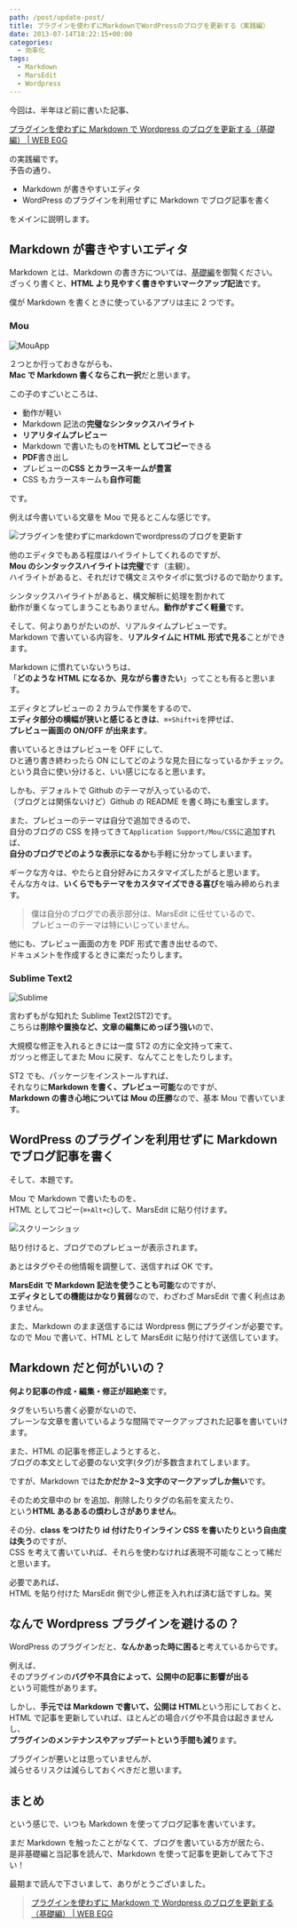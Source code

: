 ```yaml
---
path: /post/update-post/
title: プラグインを使わずにMarkdownでWordPressのブログを更新する（実践編）
date: 2013-07-14T18:22:15+00:00
categories:
  - 効率化
tags:
  - Markdown
  - MarsEdit
  - Wordpress
---
```


今回は、半年ほど前に書いた記事、

[プラグインを使わずに Markdown で Wordpress のブログを更新する（基礎編） \| WEB EGG](/post/write-post-with-markdown-without-plugin-beginner/)

の実践編です。  
予告の通り、

- Markdown が書きやすいエディタ
- WordPress のプラグインを利用せずに Markdown でブログ記事を書く

をメインに説明します。

<!--more-->

## Markdown が書きやすいエディタ

Markdown とは、Markdown の書き方については、[基礎編](/post/write-post-with-markdown-without-plugin-beginner/)を御覧ください。  
ざっくり書くと、**HTML より見やすく書きやすいマークアップ記法**です。

僕が Markdown を書くときに使っているアプリは主に 2 つです。

### Mou

![MouApp](./MouApp.png)

２つとか行っておきながらも、  
**Mac で Markdown 書くならこれ一択**だと思います。

この子のすごいところは、

- 動作が軽い
- Markdown 記法の**完璧なシンタックスハイライト**
- **リアリタイムプレビュー**
- Markdown で書いたものを**HTML としてコピー**できる
- **PDF**書き出し
- プレビューの**CSS とカラースキームが豊富**
- CSS もカラースキームも**自作可能**

です。

例えば今書いている文章を Mou で見るとこんな感じです。

![プラグインを使わずにmarkdownでwordpressのブログを更新す](./9862465f269e9a789b7039573acd90ab.png)

他のエディタでもある程度はハイライトしてくれるのですが、  
**Mou のシンタックスハイライトは完璧**です（主観）。  
ハイライトがあると、それだけで構文ミスやタイポに気づけるので助かります。

シンタックスハイライトがあると、構文解析に処理を割かれて  
動作が重くなってしまうこともありません。**動作がすごく軽量**です。

そして、何よりありがたいのが、リアルタイムプレビューです。  
Markdown で書いている内容を、**リアルタイムに HTML 形式で見る**ことができます。

Markdown に慣れていないうちは、  
「**どのような HTML になるか、見ながら書きたい**」ってことも有ると思います。

エディタとプレビューの 2 カラムで作業をするので、  
**エディタ部分の横幅が狭いと感じるときは**、`⌘+Shift+i`を押せば、  
**プレビュー画面の ON/OFF が出来ます**。

書いているときはプレビューを OFF にして、  
ひと通り書き終わったら ON にしてどのような見た目になっているかチェック。  
という具合に使い分けると、いい感じになると思います。

しかも、デフォルトで Github のテーマが入っているので、  
（ブログとは関係ないけど）Github の README を書く時にも重宝します。

また、プレビューのテーマは自分で追加できるので、  
自分のブログの CSS を持ってきて`Application Support/Mou/CSS`に追加すれば、  
**自分のブログでどのような表示になるか**も手軽に分かってしまいます。

ギークな方々は、やたらと自分好みにカスタマイズしたがると思います。  
そんな方々は、**いくらでもテーマをカスタマイズできる喜び**を噛み締められます。

> 僕は自分のブログでの表示部分は、MarsEdit に任せているので、  
> プレビューのテーマは特にいじっていません。

他にも、プレビュー画面の方を PDF 形式で書き出せるので、  
ドキュメントを作成するときに楽だったりします。

### Sublime Text2

![Sublime](./sublime.png)

言わずもがな知れた Sublime Text2(ST2)です。  
こちらは**削除や置換など、文章の編集にめっぽう強い**ので、

大規模な修正を入れるときには一度 ST2 の方に全文持って来て、  
ガツっと修正してまた Mou に戻す、なんてことをしたりします。

ST2 でも、パッケージをインストールすれば、  
それなりに**Markdown を書く、プレビュー可能**なのですが、  
**Markdown の書き心地については Mou の圧勝**なので、基本 Mou で書いています。

## WordPress のプラグインを利用せずに Markdown でブログ記事を書く

そして、本題です。

Mou で Markdown で書いたものを、  
HTML としてコピー(`⌘+Alt+c`)して、MarsEdit に貼り付けます。

![スクリーンショッ](./11f4946e5875d625bf0b353a51072d94.png)

貼り付けると、ブログでのプレビューが表示されます。

あとはタグやその他情報を調整して、送信すれば OK です。

**MarsEdit で Markdown 記法を使うことも可能**なのですが、  
**エディタとしての機能はかなり貧弱**なので、わざわざ MarsEdit で書く利点はありません。

また、Markdown のまま送信するには Wordpress 側にプラグインが必要です。 なので Mou で書いて、HTML として MarsEdit に貼り付けて送信しています。

## Markdown だと何がいいの？

**何より記事の作成・編集・修正が超絶楽**です。

タグをいちいち書く必要がないので、  
プレーンな文章を書いているような間隔でマークアップされた記事を書いていけます。

また、HTML の記事を修正しようとすると、  
ブログの本文として必要のない文字(タグ)が多数含まれてしまいます。

ですが、Markdown では**たかだか 2~3 文字のマークアップしか無い**です。

そのため文章中の br を追加、削除したりタグの名前を変えたり、  
という**HTML あるあるの煩わしさがありません**。

その分、**class をつけたり id 付けたりインライン CSS を書いたりという自由度は失う**のですが、  
CSS を考えて書いていれば、それらを使わなければ表現不可能なことって稀だと思います。

必要であれば、  
HTML を貼り付けた MarsEdit 側で少し修正を入れれば済む話ですしね。笑

## なんで Wordpress プラグインを避けるの？

WordPress のプラグインだと、**なんかあった時に困る**と考えているからです。

例えば、  
そのプラグインの**バグや不具合によって、公開中の記事に影響が出る**  
という可能性があります。

しかし、**手元では Markdown で書いて、公開は HTML**という形にしておくと、  
HTML で記事を更新していれば、ほとんどの場合バグや不具合は起きませんし、  
**プラグインのメンテナンスやアップデートという手間も減り**ます。

プラグインが悪いとは思っていませんが、  
減らせるリスクは減らしておくべきだと思います。

## まとめ

という感じで、いつも Markdown を使ってブログ記事を書いています。

まだ Markdown を触ったことがなくて、ブログを書いている方が居たら、  
是非基礎編と当記事を読んで、Markdown を使って記事を更新してみて下さい！

最期まで読んで下さいまして、ありがとうございました。

> [プラグインを使わずに Markdown で Wordpress のブログを更新する（基礎編） \| WEB EGG](/post/write-post-with-markdown-without-plugin-beginner/)
